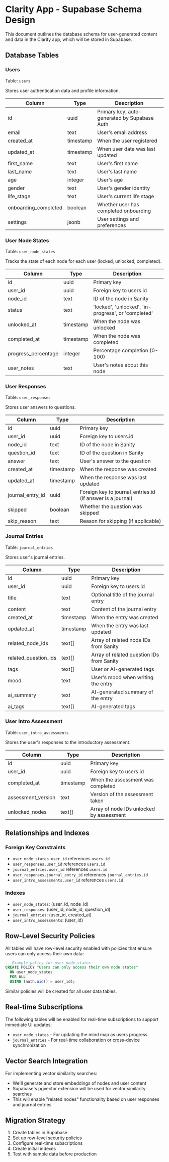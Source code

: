 # Clarity App - Supabase Schema Design

This document outlines the database schema for user-generated content and data in the Clarity app, which will be stored in Supabase.

## Database Tables

### Users

Table: `users`

Stores user authentication data and profile information.

| Column               | Type      | Description                                  |
| -------------------- | --------- | -------------------------------------------- |
| id                   | uuid      | Primary key, auto-generated by Supabase Auth |
| email                | text      | User's email address                         |
| created_at           | timestamp | When the user registered                     |
| updated_at           | timestamp | When user data was last updated              |
| first_name           | text      | User's first name                            |
| last_name            | text      | User's last name                             |
| age                  | integer   | User's age                                   |
| gender               | text      | User's gender identity                       |
| life_stage           | text      | User's current life stage                    |
| onboarding_completed | boolean   | Whether user has completed onboarding        |
| settings             | jsonb     | User settings and preferences                |

### User Node States

Table: `user_node_states`

Tracks the state of each node for each user (locked, unlocked, completed).

| Column              | Type      | Description                                         |
| ------------------- | --------- | --------------------------------------------------- |
| id                  | uuid      | Primary key                                         |
| user_id             | uuid      | Foreign key to users.id                             |
| node_id             | text      | ID of the node in Sanity                            |
| status              | text      | 'locked', 'unlocked', 'in-progress', or 'completed' |
| unlocked_at         | timestamp | When the node was unlocked                          |
| completed_at        | timestamp | When the node was completed                         |
| progress_percentage | integer   | Percentage completion (0-100)                       |
| user_notes          | text      | User's notes about this node                        |

### User Responses

Table: `user_responses`

Stores user answers to questions.

| Column           | Type      | Description                                                |
| ---------------- | --------- | ---------------------------------------------------------- |
| id               | uuid      | Primary key                                                |
| user_id          | uuid      | Foreign key to users.id                                    |
| node_id          | text      | ID of the node in Sanity                                   |
| question_id      | text      | ID of the question in Sanity                               |
| answer           | text      | User's answer to the question                              |
| created_at       | timestamp | When the response was created                              |
| updated_at       | timestamp | When the response was last updated                         |
| journal_entry_id | uuid      | Foreign key to journal_entries.id (if answer is a journal) |
| skipped          | boolean   | Whether the question was skipped                           |
| skip_reason      | text      | Reason for skipping (if applicable)                        |

### Journal Entries

Table: `journal_entries`

Stores user's journal entries.

| Column               | Type      | Description                               |
| -------------------- | --------- | ----------------------------------------- |
| id                   | uuid      | Primary key                               |
| user_id              | uuid      | Foreign key to users.id                   |
| title                | text      | Optional title of the journal entry       |
| content              | text      | Content of the journal entry              |
| created_at           | timestamp | When the entry was created                |
| updated_at           | timestamp | When the entry was last updated           |
| related_node_ids     | text[]    | Array of related node IDs from Sanity     |
| related_question_ids | text[]    | Array of related question IDs from Sanity |
| tags                 | text[]    | User or AI-generated tags                 |
| mood                 | text      | User's mood when writing the entry        |
| ai_summary           | text      | AI-generated summary of the entry         |
| ai_tags              | text[]    | AI-generated tags                         |

### User Intro Assessment

Table: `user_intro_assessments`

Stores the user's responses to the introductory assessment.

| Column             | Type      | Description                              |
| ------------------ | --------- | ---------------------------------------- |
| id                 | uuid      | Primary key                              |
| user_id            | uuid      | Foreign key to users.id                  |
| completed_at       | timestamp | When the assessment was completed        |
| assessment_version | text      | Version of the assessment taken          |
| unlocked_nodes     | text[]    | Array of node IDs unlocked by assessment |

## Relationships and Indexes

### Foreign Key Constraints

- `user_node_states.user_id` references `users.id`
- `user_responses.user_id` references `users.id`
- `journal_entries.user_id` references `users.id`
- `user_responses.journal_entry_id` references `journal_entries.id`
- `user_intro_assessments.user_id` references `users.id`

### Indexes

- `user_node_states`: (user_id, node_id)
- `user_responses`: (user_id, node_id, question_id)
- `journal_entries`: (user_id, created_at)
- `user_intro_assessments`: (user_id)

## Row-Level Security Policies

All tables will have row-level security enabled with policies that ensure users can only access their own data:

```sql
-- Example policy for user_node_states
CREATE POLICY "Users can only access their own node states"
  ON user_node_states
  FOR ALL
  USING (auth.uid() = user_id);
```

Similar policies will be created for all user data tables.

## Real-time Subscriptions

The following tables will be enabled for real-time subscriptions to support immediate UI updates:

- `user_node_states` - For updating the mind map as users progress
- `journal_entries` - For real-time collaboration or cross-device synchronization

## Vector Search Integration

For implementing vector similarity searches:

- We'll generate and store embeddings of nodes and user content
- Supabase's pgvector extension will be used for vector similarity searches
- This will enable "related nodes" functionality based on user responses and journal entries

## Migration Strategy

1. Create tables in Supabase
2. Set up row-level security policies
3. Configure real-time subscriptions
4. Create initial indexes
5. Test with sample data before production
